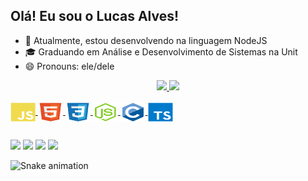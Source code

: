 ## Olá! Eu sou o Lucas Alves!

- 🔭 Atualmente, estou desenvolvendo na linguagem NodeJS
- 🎓 Graduando em Análise e Desenvolvimento de Sistemas na Unit
- 😄 Pronouns: ele/dele

<div align="center">
  <a href="https://github.com/LucasAlvesBS">
  <img height="160em" src="https://github-readme-stats.vercel.app/api?username=LucasAlvesBS&show_icons=true&theme=tokyonight&include_all_commits=true&count_private=true"/>
  <img height="160em" src="https://github-readme-stats.vercel.app/api/top-langs/?username=LucasAlvesBS&layout=compact&langs_count=7&theme=tokyonight"/>
</div>
  
<div style="display: inline_block"><br>
  <img align="center" alt="Lucas-Js" height="30" width="40" src="https://raw.githubusercontent.com/devicons/devicon/master/icons/javascript/javascript-plain.svg">
  <img align="center" alt="Lucas-HTML" height="30" width="40" src="https://raw.githubusercontent.com/devicons/devicon/master/icons/html5/html5-original.svg">
  <img align="center" alt="Lucas-CSS" height="30" width="40" src="https://raw.githubusercontent.com/devicons/devicon/master/icons/css3/css3-original.svg">
  <img align="center" alt="Lucas-node" height="30" width="40" src="https://raw.githubusercontent.com/devicons/devicon/master/icons/nodejs/nodejs-original.svg">
  <img align="center" alt="Lucas-C" height="30" width="40" src="https://raw.githubusercontent.com/devicons/devicon/master/icons/c/c-original.svg">
  <img align="center" alt="Lucas-typescript" height="30" width="40" src="https://raw.githubusercontent.com/devicons/devicon/master/icons/typescript/typescript-original.svg">
</div>
  
  ##
  
  <div>
  <a href="https://www.instagram.com/lucasbatistapg" target="_blank"><img src="https://img.shields.io/badge/-Instagram-%23E4405F?style=for-the-badge&logo=instagram&logoColor=white" target="_blank"></a>
 	<a href="https://www.facebook.com/LucasAlvesBS94/" target="_blank"><img src="https://img.shields.io/badge/Facebook-1877F2?style=for-the-badge&logo=facebook&logoColor=white" target="_blank"></a>
  <a href = "mailto:lucasalvesbs6@gmail.com"><img src="https://img.shields.io/badge/-Gmail-%23333?style=for-the-badge&logo=gmail&logoColor=white" target="_blank"></a>
  <a href="https://www.linkedin.com/in/lucas-alves-090524225/" target="_blank"><img src="https://img.shields.io/badge/-LinkedIn-%230077B5?style=for-the-badge&logo=linkedin&logoColor=white" target="_blank"></a>   
  </div>
  
  ![Snake animation](https://github.com/LucasAlvesBS/LucasAlvesBS/blob/output/github-contribution-grid-snake.svg)
